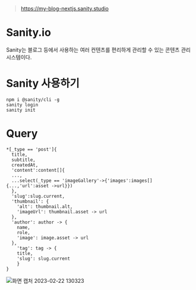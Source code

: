 > https://my-blog-nextjs.sanity.studio

# Sanity.io

Sanity는 블로그 등에서 사용하는 여러 컨텐츠를 편리하게 관리할 수 있는 콘텐츠 관리 시스템이다.

# Sanity 사용하기

```
npm i @sanity/cli -g
sanity login
sanity init
```

# Query

```
*[_type == 'post']{
  title,
  subtitle,
  createdAt,
  'content':content[]{
  ...,
  ...select(_type == 'imageGallery'->{'images':images[] {...,'url':asset ->url}})
  },
  'slug':slug.current,
  'thumbnail': {
    'alt': thumbnail.alt,
    'imageUrl': thumbnail.asset -> url
  },
  'author': author -> {
    name,
    role,
    'image': image.asset -> url
  },
    'tag': tag -> {
    title,
    'slug': slug.current
    }
}
```
![화면 캡처 2023-02-22 130323](https://user-images.githubusercontent.com/81519415/220521152-989ffcc7-0cec-46d2-a33c-d7e4f5ae7f15.png)

